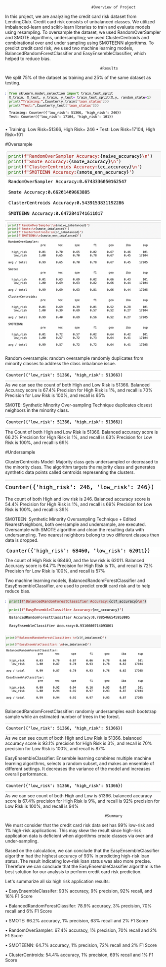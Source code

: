 
                                           #Overview of Project
                                           
In this project, we are analyzing the credit card risk dataset from LendingClub. Credit card risk consists of unbalanced classes. We utilized imbalanced-learn and scikit-learn libraries to train and evaluate models using resampling. To oversample the dataset, we used RandomOverSampler and SMOTE algorithms, undersampling; we used ClusterCentroids and combinational over and under sampling using  SMOTEENN algorithms. To predict credit card risk, we used two machine learning models, BalancedRandomForestClassifier and EasyEnsembleClassifier, which helped to reduce bias.

                                               #Results                              

We split 75% of the dataset as training and 25% of the same dataset as testing. 

![](https://github.com/smzd/Credit_Card_Analysis/blob/main/Resources/spliting.png)  

•	Training: Low Risk=51366, High Risk= 246 
•	Test: Low Risk=17104, High Risk=101

#Oversample

![](https://github.com/smzd/Credit_Card_Analysis/blob/main/Resources/d12_accuracy.png)       
![](https://github.com/smzd/Credit_Card_Analysis/blob/main/Resources/d12_report.png)       

Random oversample: random oversample randomly duplicates from minority classes to address the class imbalance issue.      

![](https://github.com/smzd/Credit_Card_Analysis/blob/main/Resources/counter_random.png)       
As we can see the count of both High and Low Risk is 51366.
Balanced Accuracy score is 67.4%
Precision for High Risk is 1%, and recall is 70%
Precision for Low Risk is 100%, and recall is 65%

SMOTE: Synthetic Minority Over-sampling Technique duplicates closest neighbors in the minority class.

![](https://github.com/smzd/Credit_Card_Analysis/blob/main/Resources/counter_random.png)  
The Count of both High and Low Risk is 51366.
Balanced accuracy score is 66.2%
Precision for High Risk is 1%, and recall is 63%
Precision for Low Risk is 100%, and recall is 69%

#Undersample

ClusterCentroids Model: Majority class gets undersampled or decreased to the minority class. The algorithm targets the majority class and generates synthetic data points called centroids representing the clusters. 

![](https://github.com/smzd/Credit_Card_Analysis/blob/main/Resources/cc_counter.png)
The count of both High and low risk is 246.
Balanced accuracy score is 54.4%
Precision for High Risk is 1%, and recall is 69%
Precision for Low Risk is 100%, and recall is 39%


SMOTEEN: Synthetic Minority Oversampling Technique + Edited NearestNeighbors, both oversample and undersample, are executed. Oversample with SMOTE algorithm and clean the resulting data with undersampling. Two nearest neighbors belong to two different classes then data is dropped. 

![](https://github.com/smzd/Credit_Card_Analysis/blob/main/Resources/smoteen_counter.png)
The count of High Risk is 68460, and the low risk is 62011.
Balanced Accuracy score is 64.7%
Precision for High Risk is 1%, and recall is 72%
Precision for Low Risk is 100%, and recall is 57%

Two machine learning models, BalancedRandomForestClassifier and EasyEnsembleClassifier, are used to predict credit card risk and to help reduce bias.

![](https://github.com/smzd/Credit_Card_Analysis/blob/main/Resources/d3_accuracy.png)

![](https://github.com/smzd/Credit_Card_Analysis/blob/main/Resources/d3_report.png)

BalancedRandomForestClassifier: randomly undersamples each bootstrap sample while an estimated number of trees in the forest.

![](https://github.com/smzd/Credit_Card_Analysis/blob/main/Resources/counter_random.png)
As we can see count of both High and Low Risk is 51366.
balanced accuracy score is 93.1%
precision for High Risk is 3%, and recall is 70%
precision for Low Risk is 100%, and recall is 87%

EasyEnsembleClassifier: Ensemble learning combines multiple machine learning algorithms,  selects a random subset, and makes an ensemble of different settings. It decreases the variance of the model and increases overall performance. 

![](https://github.com/smzd/Credit_Card_Analysis/blob/main/Resources/counter_random.png)
As we can see count of both High and Low is 51366.
balanced accuracy score is 67.4%
precision for High Risk is 9%, and recall is 92%
precision for Low Risk is 100%, and recall is 94%

                                                 #Summary

We must consider that the credit card risk data set has 99% low-risk and 1% high-risk applications. This may skew the result since high-risk application data is deficient when algorithms create classes via over and under-sampling.

Based on the calculation, we can conclude that the EasyEnsembleClassifier algorithm had the highest accuracy of 93% in predicting high-risk loan status. The result indicating low-risk loan status was also more precise. Therefore we can conclude that the EasyEnsembleClassifier algorithm is the best solution for our analysis to perform credit card risk prediction.

Let's summarize all six high risk application results:

•	EasyEnsembleClassifer: 93% accuracy, 9% precision, 92% recall, and 16% F1 Score

•	BalancedRandomForestClassifer: 78.9% accuracy, 3% precision, 70% recall and 6% F1 Score

•	SMOTE: 66.2% accuracy, 1% precision, 63% recall and 2% F1 Score

•	RandomOverSampler: 67.4% accuracy, 1% precision, 70% recall and 2% F1 Score

•	SMOTEENN: 64.7% accuracy, 1% precision, 72% recall and 2% F1 Score

•	ClusterCentroids: 54.4% accuracy, 1% precision, 69% recall and 1% F1 Score

